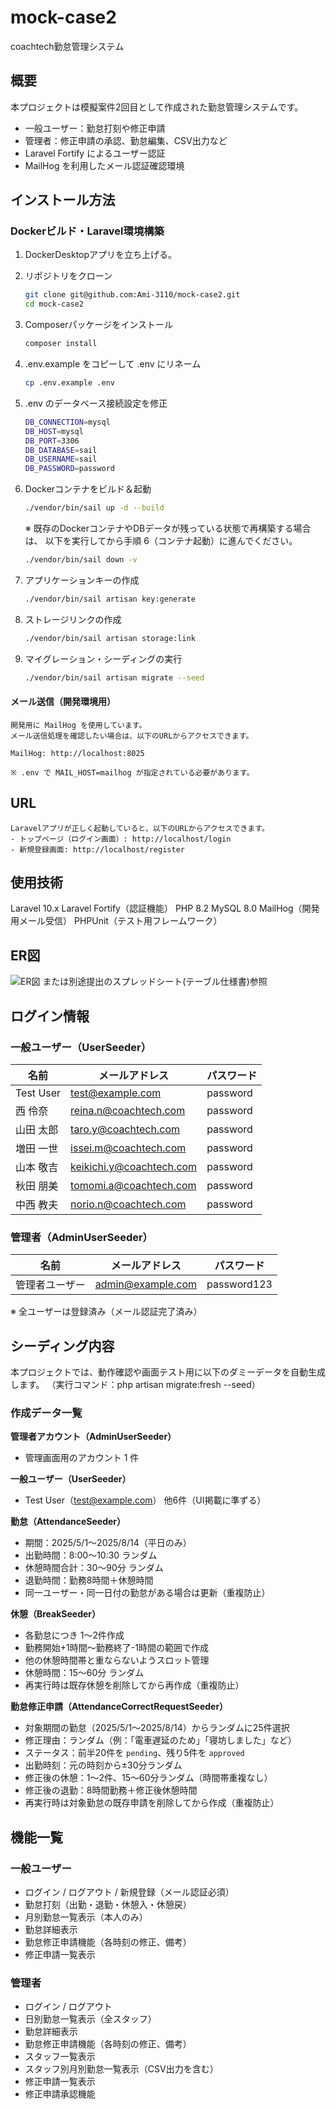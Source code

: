 # mock-case2
coachtech勤怠管理システム

## 概要  
本プロジェクトは模擬案件2回目として作成された勤怠管理システムです。
- 一般ユーザー：勤怠打刻や修正申請
- 管理者：修正申請の承認、勤怠編集、CSV出力など
- Laravel Fortify によるユーザー認証
- MailHog を利用したメール認証確認環境

## インストール方法
### Dockerビルド・Laravel環境構築

1. DockerDesktopアプリを立ち上げる。
2. リポジトリをクローン  
   ```bash
   git clone git@github.com:Ami-3110/mock-case2.git
   cd mock-case2
   ```
3. Composerパッケージをインストール
    ```bash
   composer install
   ```
4. .env.example をコピーして .env にリネーム
    ```bash
    cp .env.example .env
    ```
5. .env のデータベース接続設定を修正
    ```bash
    DB_CONNECTION=mysql
    DB_HOST=mysql
    DB_PORT=3306
    DB_DATABASE=sail
    DB_USERNAME=sail
    DB_PASSWORD=password
    ```
6. Dockerコンテナをビルド＆起動
    ```bash
    ./vendor/bin/sail up -d --build
    ```
    ※ 既存のDockerコンテナやDBデータが残っている状態で再構築する場合は、
    以下を実行してから手順 6（コンテナ起動）に進んでください。
    ```bash
    ./vendor/bin/sail down -v
    ```
7. アプリケーションキーの作成
    ```bash
    ./vendor/bin/sail artisan key:generate
    ```
8. ストレージリンクの作成
    ```bash
    ./vendor/bin/sail artisan storage:link
    ```

9. マイグレーション・シーディングの実行
    ```bash
    ./vendor/bin/sail artisan migrate --seed
    ```

#### メール送信（開発環境用）
    開発用に MailHog を使用しています。
    メール送信処理を確認したい場合は、以下のURLからアクセスできます。

    MailHog: http://localhost:8025

    ※ .env で MAIL_HOST=mailhog が指定されている必要があります。

## URL
    Laravelアプリが正しく起動していると、以下のURLからアクセスできます。
    - トップページ（ログイン画面）: http://localhost/login
    - 新規登録画面: http://localhost/register

## 使用技術
Laravel 10.x
Laravel Fortify（認証機能）
PHP 8.2
MySQL 8.0
MailHog（開発用メール受信）
PHPUnit（テスト用フレームワーク）

## ER図
![ER図](./images/mock-case2-ER.png)
または別途提出のスプレッドシート(テーブル仕様書)参照

## ログイン情報

### 一般ユーザー（UserSeeder）
| 名前       | メールアドレス           | パスワード |
|------------|--------------------------|------------|
| Test User  | test@example.com          | password   |
| 西 伶奈    | reina.n@coachtech.com     | password   |
| 山田 太郎  | taro.y@coachtech.com      | password   |
| 増田 一世  | issei.m@coachtech.com     | password   |
| 山本 敬吉  | keikichi.y@coachtech.com  | password   |
| 秋田 朋美  | tomomi.a@coachtech.com    | password   |
| 中西 教夫  | norio.n@coachtech.com     | password   |

### 管理者（AdminUserSeeder）
| 名前           | メールアドレス        | パスワード   |
|----------------|-----------------------|--------------|
| 管理者ユーザー | admin@example.com     | password123  |

※ 全ユーザーは登録済み（メール認証完了済み）


## シーディング内容
本プロジェクトでは、動作確認や画面テスト用に以下のダミーデータを自動生成します。
（実行コマンド：php artisan migrate:fresh --seed）

### 作成データ一覧
**管理者アカウント（AdminUserSeeder）**  
- 管理画面用のアカウント 1 件

**一般ユーザー（UserSeeder）**  
- Test User（test@example.com） 他6件（UI掲載に準ずる）

**勤怠（AttendanceSeeder）**  
- 期間：2025/5/1〜2025/8/14（平日のみ）
- 出勤時間：8:00〜10:30 ランダム
- 休憩時間合計：30〜90分 ランダム
- 退勤時間：勤務8時間＋休憩時間
- 同一ユーザー・同一日付の勤怠がある場合は更新（重複防止）

**休憩（BreakSeeder）**  
- 各勤怠につき 1〜2件作成
- 勤務開始+1時間〜勤務終了-1時間の範囲で作成
- 他の休憩時間帯と重ならないようスロット管理
- 休憩時間：15〜60分 ランダム
- 再実行時は既存休憩を削除してから再作成（重複防止）

**勤怠修正申請（AttendanceCorrectRequestSeeder）**  
- 対象期間の勤怠（2025/5/1〜2025/8/14）からランダムに25件選択
- 修正理由：ランダム（例：「電車遅延のため」「寝坊しました」など）
- ステータス：前半20件を `pending`、残り5件を `approved`
- 出勤時刻：元の時刻から±30分ランダム
- 修正後の休憩：1〜2件、15〜60分ランダム（時間帯重複なし）
- 修正後の退勤：8時間勤務＋修正後休憩時間
- 再実行時は対象勤怠の既存申請を削除してから作成（重複防止）

## 機能一覧
### 一般ユーザー
- ログイン / ログアウト / 新規登録（メール認証必須）
- 勤怠打刻（出勤・退勤・休憩入・休憩戻）
- 月別勤怠一覧表示（本人のみ）
- 勤怠詳細表示
- 勤怠修正申請機能（各時刻の修正、備考）
- 修正申請一覧表示

### 管理者
- ログイン / ログアウト
- 日別勤怠一覧表示（全スタッフ）
- 勤怠詳細表示
- 勤怠修正申請機能（各時刻の修正、備考）
- スタッフ一覧表示
- スタッフ別月別勤怠一覧表示（CSV出力を含む）
- 修正申請一覧表示
- 修正申請承認機能
